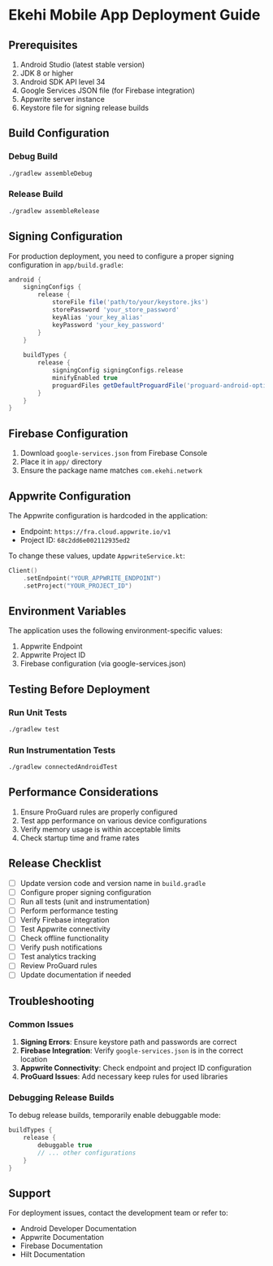 # Ekehi Mobile App Deployment Guide

## Prerequisites

1. Android Studio (latest stable version)
2. JDK 8 or higher
3. Android SDK API level 34
4. Google Services JSON file (for Firebase integration)
5. Appwrite server instance
6. Keystore file for signing release builds

## Build Configuration

### Debug Build
```bash
./gradlew assembleDebug
```

### Release Build
```bash
./gradlew assembleRelease
```

## Signing Configuration

For production deployment, you need to configure a proper signing configuration in `app/build.gradle`:

```gradle
android {
    signingConfigs {
        release {
            storeFile file('path/to/your/keystore.jks')
            storePassword 'your_store_password'
            keyAlias 'your_key_alias'
            keyPassword 'your_key_password'
        }
    }
    
    buildTypes {
        release {
            signingConfig signingConfigs.release
            minifyEnabled true
            proguardFiles getDefaultProguardFile('proguard-android-optimize.txt'), 'proguard-rules.pro'
        }
    }
}
```

## Firebase Configuration

1. Download `google-services.json` from Firebase Console
2. Place it in `app/` directory
3. Ensure the package name matches `com.ekehi.network`

## Appwrite Configuration

The Appwrite configuration is hardcoded in the application:
- Endpoint: `https://fra.cloud.appwrite.io/v1`
- Project ID: `68c2dd6e002112935ed2`

To change these values, update `AppwriteService.kt`:

```kotlin
Client()
    .setEndpoint("YOUR_APPWRITE_ENDPOINT")
    .setProject("YOUR_PROJECT_ID")
```

## Environment Variables

The application uses the following environment-specific values:

1. Appwrite Endpoint
2. Appwrite Project ID
3. Firebase configuration (via google-services.json)

## Testing Before Deployment

### Run Unit Tests
```bash
./gradlew test
```

### Run Instrumentation Tests
```bash
./gradlew connectedAndroidTest
```

## Performance Considerations

1. Ensure ProGuard rules are properly configured
2. Test app performance on various device configurations
3. Verify memory usage is within acceptable limits
4. Check startup time and frame rates

## Release Checklist

- [ ] Update version code and version name in `build.gradle`
- [ ] Configure proper signing configuration
- [ ] Run all tests (unit and instrumentation)
- [ ] Perform performance testing
- [ ] Verify Firebase integration
- [ ] Test Appwrite connectivity
- [ ] Check offline functionality
- [ ] Verify push notifications
- [ ] Test analytics tracking
- [ ] Review ProGuard rules
- [ ] Update documentation if needed

## Troubleshooting

### Common Issues

1. **Signing Errors**: Ensure keystore path and passwords are correct
2. **Firebase Integration**: Verify `google-services.json` is in the correct location
3. **Appwrite Connectivity**: Check endpoint and project ID configuration
4. **ProGuard Issues**: Add necessary keep rules for used libraries

### Debugging Release Builds

To debug release builds, temporarily enable debuggable mode:
```gradle
buildTypes {
    release {
        debuggable true
        // ... other configurations
    }
}
```

## Support

For deployment issues, contact the development team or refer to:
- Android Developer Documentation
- Appwrite Documentation
- Firebase Documentation
- Hilt Documentation